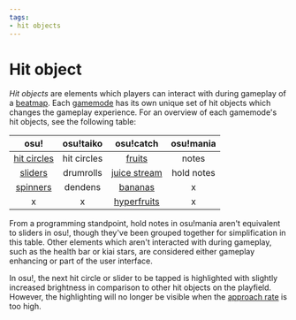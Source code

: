 ```yaml
---
tags:
- hit objects
---
```


<!-- TODO: should also have articles for each hit object -->

<!-- TODO: other games modes? =( -->

# Hit object

*Hit objects* are elements which players can interact with during gameplay of a [beatmap](/wiki/Beatmap). Each [gamemode](/wiki/Game_mode) has its own unique set of hit objects which changes the gameplay experience. For an overview of each gamemode's hit objects, see the following table:

| osu! | osu!taiko | osu!catch | osu!mania |
| :-: | :-: | :-: | :-: |
| [hit circles](/wiki/Hit_object/Hit_circle) | hit circles | [fruits](/wiki/Hit_object/Fruit) | notes |
| [sliders](/wiki/Hit_object/Slider) | drumrolls | [juice stream](/wiki/Hit_object/Juice_stream) | hold notes |
| [spinners](/wiki/Hit_object/Spinner) | dendens | [bananas](/wiki/Hit_object/Banana) | x |
| x | x | [hyperfruits](/wiki/Hit_object/Hyperfruit) | x |

From a programming standpoint, hold notes in osu!mania aren't equivalent to sliders in osu!, though they've been grouped together for simplification in this table. Other elements which aren't interacted with during gameplay, such as the health bar or kiai stars, are considered either gameplay enhancing or part of the user interface.

In osu!, the next hit circle or slider to be tapped is highlighted with slightly increased brightness in comparison to other hit objects on the playfield. However, the highlighting will no longer be visible when the [approach rate](/wiki/Beatmapping/Approach_rate) is too high.

<!-- TODO: Add links to other articles when they're available -->
